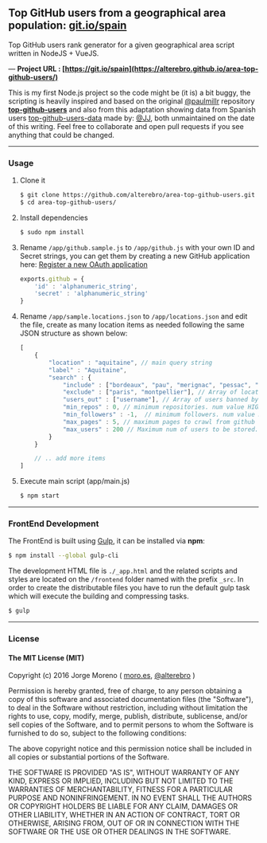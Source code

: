 ## Top GitHub users from a geographical area population: [git.io/spain](https://git.io/spain)

Top GitHub users rank generator for a given geographical area script written in NodeJS + VueJS.

&mdash; **Project URL :  [https://git.io/spain](https://alterebro.github.io/area-top-github-users/)**

This is my first Node.js project so the code might be (it is) a bit buggy, the scripting is heavily inspired and based on the original [@paulmillr](https://github.com/paulmillr) repository **[top-github-users](https://github.com/paulmillr/top-github-users)** and also from this adaptation showing data from Spanish users [top-github-users-data](https://github.com/JJ/top-github-users-data/) made by: [@JJ](https://github.com/JJ), both unmaintained on the date of this writing. Feel free to collaborate and open pull requests if you see anything that could be changed.


---


### Usage

1. Clone it

	```sh
	$ git clone https://github.com/alterebro/area-top-github-users.git
	$ cd area-top-github-users/
	```

2. Install dependencies

	```sh
	$ sudo npm install
	```

3. Rename `/app/github.sample.js` to `/app/github.js` with your own ID and Secret strings, you can get them by creating a new GitHub application here: [Register a new OAuth application](https://github.com/settings/applications/new)

	```javascript
	exports.github = {
	    'id' : 'alphanumeric_string',
	    'secret' : 'alphanumeric_string'
	}
	```

4. Rename `/app/sample.locations.json` to `/app/locations.json` and edit the file, create as many location items as needed following the same JSON structure as shown below:

	```javascript
	[
	    {
	        "location" : "aquitaine", // main query string
	        "label" : "Aquitaine",
	        "search" : {
	            "include" : ["bordeaux", "pau", "merignac", "pessac", "bayonne", "anglet", "bergerac", "biarritz"], // Array of locations to include on the search query
				"exclude" : ["paris", "montpellier"], // Array of locations to exclude from the search query
				"users_out" : ["username"], // Array of users banned by login name.			
	            "min_repos" : 0, // minimum repositories. num value HIGHER THAN (>)
	            "min_followers" : -1,  // minimum followers. num value HIGHER THAN (>)
	            "max_pages" : 5, // maximum pages to crawl from github (max. 10)
	            "max_users" : 200 // Maximum num of users to be stored.
	        }
	    }

		// .. add more items
	]
	```

5. Execute main script (app/main.js)

	```sh
	$ npm start
	```


---


### FrontEnd Development

The FrontEnd is built using [Gulp](http://gulpjs.com/), it can be installed via **npm**:

```sh
$ npm install --global gulp-cli
```

The development HTML file is `./_app.html` and the related scripts and styles are located on the `/frontend` folder named with the prefix `_src`. In order to create the distributable files you have to run the default gulp task which will execute the building and compressing tasks.

```sh
$ gulp
```


---


### License

#### The MIT License (MIT)
Copyright (c) 2016 Jorge Moreno ( [moro.es](http://moro.es), [@alterebro](https://twitter.com/alterebro) )

Permission is hereby granted, free of charge, to any person obtaining a copy of this software and associated documentation files (the "Software"), to deal in the Software without restriction, including without limitation the rights to use, copy, modify, merge, publish, distribute, sublicense, and/or sell copies of the Software, and to permit persons to whom the Software is furnished to do so, subject to the following conditions:

The above copyright notice and this permission notice shall be included in all copies or substantial portions of the Software.

THE SOFTWARE IS PROVIDED "AS IS", WITHOUT WARRANTY OF ANY KIND, EXPRESS OR IMPLIED, INCLUDING BUT NOT LIMITED TO THE WARRANTIES OF MERCHANTABILITY, FITNESS FOR A PARTICULAR PURPOSE AND NONINFRINGEMENT. IN NO EVENT SHALL THE AUTHORS OR COPYRIGHT HOLDERS BE LIABLE FOR ANY CLAIM, DAMAGES OR OTHER LIABILITY, WHETHER IN AN ACTION OF CONTRACT, TORT OR OTHERWISE, ARISING FROM, OUT OF OR IN CONNECTION WITH THE SOFTWARE OR THE USE OR OTHER DEALINGS IN THE SOFTWARE.
